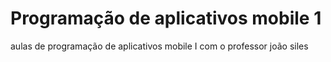 # Programação de aplicativos mobile 1

aulas de programação de aplicativos mobile I com o professor joão siles 